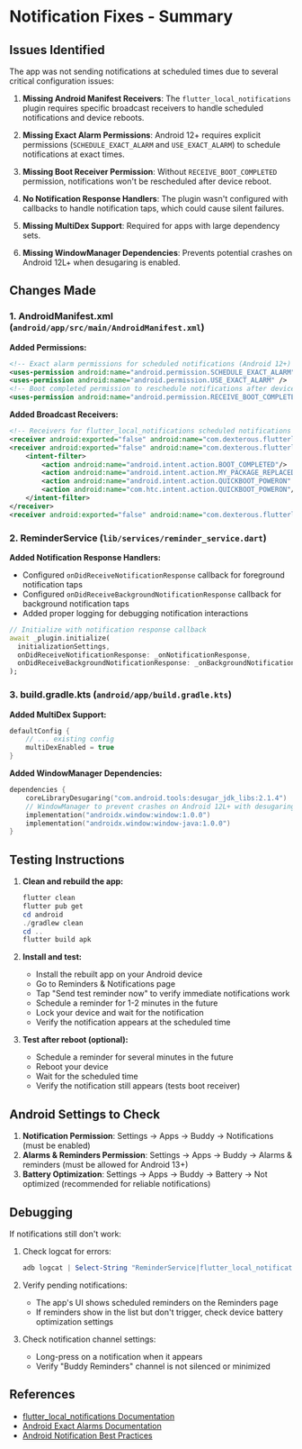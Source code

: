 # Notification Fixes - Summary

## Issues Identified

The app was not sending notifications at scheduled times due to several critical configuration issues:

1. **Missing Android Manifest Receivers**: The `flutter_local_notifications` plugin requires specific broadcast receivers to handle scheduled notifications and device reboots.

2. **Missing Exact Alarm Permissions**: Android 12+ requires explicit permissions (`SCHEDULE_EXACT_ALARM` and `USE_EXACT_ALARM`) to schedule notifications at exact times.

3. **Missing Boot Receiver Permission**: Without `RECEIVE_BOOT_COMPLETED` permission, notifications won't be rescheduled after device reboot.

4. **No Notification Response Handlers**: The plugin wasn't configured with callbacks to handle notification taps, which could cause silent failures.

5. **Missing MultiDex Support**: Required for apps with large dependency sets.

6. **Missing WindowManager Dependencies**: Prevents potential crashes on Android 12L+ when desugaring is enabled.

## Changes Made

### 1. AndroidManifest.xml (`android/app/src/main/AndroidManifest.xml`)

**Added Permissions:**
```xml
<!-- Exact alarm permissions for scheduled notifications (Android 12+) -->
<uses-permission android:name="android.permission.SCHEDULE_EXACT_ALARM" />
<uses-permission android:name="android.permission.USE_EXACT_ALARM" />
<!-- Boot completed permission to reschedule notifications after device reboot -->
<uses-permission android:name="android.permission.RECEIVE_BOOT_COMPLETED"/>
```

**Added Broadcast Receivers:**
```xml
<!-- Receivers for flutter_local_notifications scheduled notifications -->
<receiver android:exported="false" android:name="com.dexterous.flutterlocalnotifications.ScheduledNotificationReceiver" />
<receiver android:exported="false" android:name="com.dexterous.flutterlocalnotifications.ScheduledNotificationBootReceiver">
    <intent-filter>
        <action android:name="android.intent.action.BOOT_COMPLETED"/>
        <action android:name="android.intent.action.MY_PACKAGE_REPLACED"/>
        <action android:name="android.intent.action.QUICKBOOT_POWERON" />
        <action android:name="com.htc.intent.action.QUICKBOOT_POWERON"/>
    </intent-filter>
</receiver>
<receiver android:exported="false" android:name="com.dexterous.flutterlocalnotifications.ActionBroadcastReceiver" />
```

### 2. ReminderService (`lib/services/reminder_service.dart`)

**Added Notification Response Handlers:**
- Configured `onDidReceiveNotificationResponse` callback for foreground notification taps
- Configured `onDidReceiveBackgroundNotificationResponse` callback for background notification taps
- Added proper logging for debugging notification interactions

```dart
// Initialize with notification response callback
await _plugin.initialize(
  initializationSettings,
  onDidReceiveNotificationResponse: _onNotificationResponse,
  onDidReceiveBackgroundNotificationResponse: _onBackgroundNotificationResponse,
);
```

### 3. build.gradle.kts (`android/app/build.gradle.kts`)

**Added MultiDex Support:**
```kotlin
defaultConfig {
    // ... existing config
    multiDexEnabled = true
}
```

**Added WindowManager Dependencies:**
```kotlin
dependencies {
    coreLibraryDesugaring("com.android.tools:desugar_jdk_libs:2.1.4")
    // WindowManager to prevent crashes on Android 12L+ with desugaring
    implementation("androidx.window:window:1.0.0")
    implementation("androidx.window:window-java:1.0.0")
}
```

## Testing Instructions

1. **Clean and rebuild the app:**
   ```powershell
   flutter clean
   flutter pub get
   cd android
   ./gradlew clean
   cd ..
   flutter build apk
   ```

2. **Install and test:**
   - Install the rebuilt app on your Android device
   - Go to Reminders & Notifications page
   - Tap "Send test reminder now" to verify immediate notifications work
   - Schedule a reminder for 1-2 minutes in the future
   - Lock your device and wait for the notification
   - Verify the notification appears at the scheduled time

3. **Test after reboot (optional):**
   - Schedule a reminder for several minutes in the future
   - Reboot your device
   - Wait for the scheduled time
   - Verify the notification still appears (tests boot receiver)

## Android Settings to Check

1. **Notification Permission**: Settings → Apps → Buddy → Notifications (must be enabled)
2. **Alarms & Reminders Permission**: Settings → Apps → Buddy → Alarms & reminders (must be allowed for Android 13+)
3. **Battery Optimization**: Settings → Apps → Buddy → Battery → Not optimized (recommended for reliable notifications)

## Debugging

If notifications still don't work:

1. Check logcat for errors:
   ```powershell
   adb logcat | Select-String "ReminderService|flutter_local_notifications"
   ```

2. Verify pending notifications:
   - The app's UI shows scheduled reminders on the Reminders page
   - If reminders show in the list but don't trigger, check device battery optimization settings

3. Check notification channel settings:
   - Long-press on a notification when it appears
   - Verify "Buddy Reminders" channel is not silenced or minimized

## References

- [flutter_local_notifications Documentation](https://github.com/maikub/flutter_local_notifications)
- [Android Exact Alarms Documentation](https://developer.android.com/about/versions/12/behavior-changes-12#exact-alarm-permission)
- [Android Notification Best Practices](https://developer.android.com/develop/ui/views/notifications)
